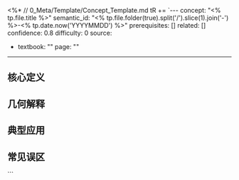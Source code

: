 <%*
// 0_Meta/Template/Concept_Template.md
tR += `---
concept: "<% tp.file.title %>"
semantic_id: "<% tp.file.folder(true).split('/').slice(1).join('-') %>-<% tp.date.now('YYYYMMDD') %>"
prerequisites: []
related: []
confidence: 0.8
difficulty: 0
source:
  - textbook: ""
    page: ""
---

## 核心定义


## 几何解释


## 典型应用


## 常见误区
\`\`\`